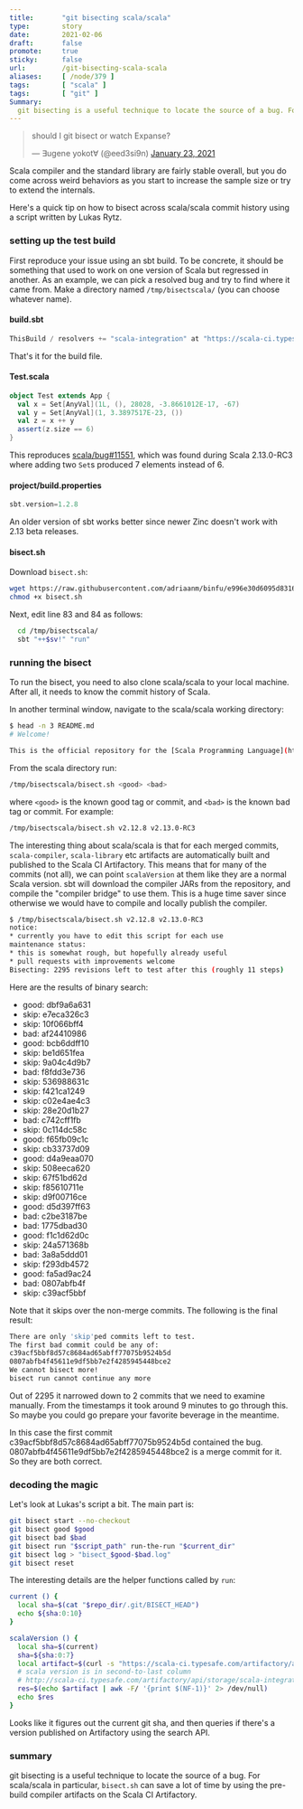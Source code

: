 ```yaml
---
title:       "git bisecting scala/scala"
type:        story
date:        2021-02-06
draft:       false
promote:     true
sticky:      false
url:         /git-bisecting-scala-scala
aliases:     [ /node/379 ]
tags:        [ "scala" ]
tags:        [ "git" ]
Summary:
  git bisecting is a useful technique to locate the source of a bug. For scala/scala in particular, `bisect.sh` can save a lot of time by using the pre-build compiler artifacts on the Scala CI Artifactory.
---
```


<blockquote class="twitter-tweet"><p lang="en" dir="ltr">should I git bisect or watch Expanse?</p>&mdash; ∃ugene yokot∀ (@eed3si9n) <a href="https://twitter.com/eed3si9n/status/1352814320749576192?ref_src=twsrc%5Etfw">January 23, 2021</a></blockquote>

Scala compiler and the standard library are fairly stable overall, but you do come across weird behaviors as you start to increase the sample size or try to extend the internals.

Here's a quick tip on how to bisect across scala/scala commit history using a script written by Lukas Rytz.

### setting up the test build

First reproduce your issue using an sbt build. To be concrete, it should be something that used to work on one version of Scala but regressed in another. As an example, we can pick a resolved bug and try to find where it came from. Make a directory named `/tmp/bisectscala/` (you can choose whatever name).

#### build.sbt

```scala
ThisBuild / resolvers += "scala-integration" at "https://scala-ci.typesafe.com/artifactory/scala-integration/"
```

That's it for the build file.

#### Test.scala

```scala
object Test extends App {
  val x = Set[AnyVal](1L, (), 28028, -3.8661012E-17, -67)
  val y = Set[AnyVal](1, 3.3897517E-23, ())
  val z = x ++ y
  assert(z.size == 6)
}
```

This reproduces [scala/bug#11551](https://github.com/scala/bug/issues/11551), which was found during Scala 2.13.0-RC3 where adding two `Set`s produced 7 elements instead of 6.

#### project/build.properties

```scala
sbt.version=1.2.8
```

An older version of sbt works better since newer Zinc doesn't work with 2.13 beta releases.

#### bisect.sh

Download `bisect.sh`:

```bash
wget https://raw.githubusercontent.com/adriaanm/binfu/e996e30d6095d83160746f007737209a02b85944/bisect.sh
chmod +x bisect.sh
```

Next, edit line 83 and 84 as follows:

```bash
  cd /tmp/bisectscala/
  sbt "++$sv!" "run"
```

### running the bisect

To run the bisect, you need to also clone scala/scala to your local machine. After all, it needs to know the commit history of Scala.

In another terminal window, navigate to the scala/scala working directory:

```bash
$ head -n 3 README.md
# Welcome!

This is the official repository for the [Scala Programming Language](http://www.scala-lang.org)
```

From the scala directory run:

```bash
/tmp/bisectscala/bisect.sh <good> <bad>
```

where `<good>` is the known good tag or commit, and `<bad>` is the known bad tag or commit. For example:

```bash
/tmp/bisectscala/bisect.sh v2.12.8 v2.13.0-RC3
```

The interesting thing about scala/scala is that for each merged commits, `scala-compiler`, `scala-library` etc artifacts are automatically built and published to the Scala CI Artifactory. This means that for many of the commits (not all), we can point `scalaVersion` at them like they are a normal Scala version. sbt will download the compiler JARs from the repository, and compile the "compiler bridge" to use them. This is a huge time saver since otherwise we would have to compile and locally publish the compiler.

```bash
$ /tmp/bisectscala/bisect.sh v2.12.8 v2.13.0-RC3
notice:
* currently you have to edit this script for each use
maintenance status:
* this is somewhat rough, but hopefully already useful
* pull requests with improvements welcome
Bisecting: 2295 revisions left to test after this (roughly 11 steps)
```

Here are the results of binary search:
- good: dbf9a6a631
- skip: e7eca326c3
- skip: 10f066bff4
- bad: af24410986
- good: bcb6ddff10
- skip: be1d651fea
- skip: 9a04c4d9b7
- bad: f8fdd3e736
- skip: 536988631c
- skip: f421ca1249
- skip: c02e4ae4c3
- skip: 28e20d1b27
- bad: c742cff1fb
- skip: 0c114dc58c
- good: f65fb09c1c
- skip: cb33737d09
- good: d4a9eaa070
- skip: 508eeca620
- skip: 67f51bd62d
- skip: f85610711e
- skip: d9f00716ce
- good: d5d397ff63
- bad: c2be3187be
- bad: 1775dbad30
- good: f1c1d62d0c
- skip: 24a571368b
- bad: 3a8a5ddd01
- skip: f293db4572
- good: fa5ad9ac24
- bad: 0807abfb4f
- skip: c39acf5bbf

Note that it skips over the non-merge commits. The following is the final result:

```bash
There are only 'skip'ped commits left to test.
The first bad commit could be any of:
c39acf5bbf8d57c8684ad65abff77075b9524b5d
0807abfb4f45611e9df5bb7e2f4285945448bce2
We cannot bisect more!
bisect run cannot continue any more
```

Out of 2295 it narrowed down to 2 commits that we need to examine manually. From the timestamps it took around 9 minutes to go through this. So maybe you could go prepare your favorite beverage in the meantime.

In this case the first commit c39acf5bbf8d57c8684ad65abff77075b9524b5d contained the bug. 0807abfb4f45611e9df5bb7e2f4285945448bce2 is a merge commit for it. So they are both correct.

### decoding the magic

Let's look at Lukas's script a bit. The main part is:

```bash
git bisect start --no-checkout
git bisect good $good
git bisect bad $bad
git bisect run "$script_path" run-the-run "$current_dir"
git bisect log > "bisect_$good-$bad.log"
git bisect reset
```

The interesting details are the helper functions called by `run`:

```bash
current () {
  local sha=$(cat "$repo_dir/.git/BISECT_HEAD")
  echo ${sha:0:10}
}

scalaVersion () {
  local sha=$(current)
  sha=${sha:0:7}
  local artifact=$(curl -s "https://scala-ci.typesafe.com/artifactory/api/search/artifact?name=$sha" | jq -r '.results | .[] | .uri' | grep "/scala-compiler-.*-$sha.jar")
  # scala version is in second-to-last column
  # http://scala-ci.typesafe.com/artifactory/api/storage/scala-integration/org/scala-lang/scala-compiler/2.13.0-pre-d40e267/scala-compiler-2.13.0-pre-d40e267.jar
  res=$(echo $artifact | awk -F/ '{print $(NF-1)}' 2> /dev/null)
  echo $res
}
```

Looks like it figures out the current git sha, and then queries if there's a version published on Artifactory using the search API.

### summary

git bisecting is a useful technique to locate the source of a bug.
For scala/scala in particular, `bisect.sh` can save a lot of time by using the pre-build compiler artifacts on the Scala CI Artifactory.
